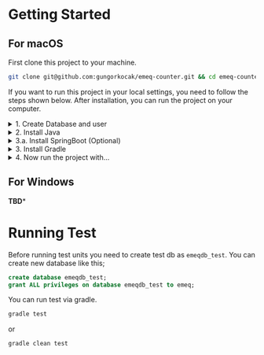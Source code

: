# Getting Started

## For macOS

First clone this project to your machine.

```sh
git clone git@github.com:gungorkocak/emeq-counter.git && cd emeq-counter
```

If you want to run this project in your local settings, you need to follow the steps shown below. After installation, you can run the project on your computer.

<details>
<summary>1. Create Database and user</summary>
You need to create database and user in Postgresql. Login at Postgresql with `psql`. Than follow that steps.

```sql
create user emeq;
alter user emeq with encrypted password 'password';
create database emeqdb;
grant ALL privileges on database emeqDB to emeq;
```

Logout with `\q`.
</details>
<details>
<summary>2. Install Java</summary>

I prefer to use [Jenv](https://github.com/jenv/jenv) to manage Java versions on my mac.
Install Jenv via [homebrew](https://brew.sh/).

```sh
brew install jenv
jenv doctor
jenv enable-plugin export
```
Restart your shell by running `exec $SHELL -l` in the current session for the changes to take affect.

Now install latest Java version via homebrew.

```sh
brew cask install java
```

Then add Java to jenv for recognize it.

```sh
jenv add $(/usr/libexec/java_home)
```
</details>
<details>
<summary>3.a. Install SpringBoot (Optional)</summary>

Install Spring via homebrew

```sh
brew install springboot
```
</details>
<details>
<summary>3. Install Gradle</summary>

Install Gradle and Gradle completion via homebrew

```sh
brew install gradle gradle-completion
```
For more visit [gradle-completion]https://github.com/gradle/gradle-completion repo on Github. You need to make your configurations for `bash` or `zsh`.

</details>
<details>
<summary>4. Now run the project with...</summary>
```sh
gradle bootRun
```
or
```sh
./gradlew bootRun
``**
</details>

## For Windows

**TBD***

# Running Test

Before running test units you need to create test db as `emeqdb_test`. You can create new database like this;

```sql
create database emeqdb_test;
grant ALL privileges on database emeqdb_test to emeq;
```

You can run test via gradle.

```sh
gradle test
```
or
```sh
gradle clean test
```
